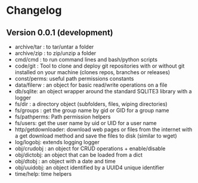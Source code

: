 # Changelog



## Version 0.0.1 (development)
- archive/tar : to tar/untar a folder
- archive/zip : to zip/unzip a folder
- cmd/cmd : to run command lines and bash/python scripts
- code/git : Tool to clone and deploy git repositories with or without git installed on your machine (clones repos, branches or releases)
- const/perms: useful path permissions constants 
- data/filerw : an object for basic read/write operations on a file
- db/sqlite: an object wrapper around the standard SQLITE3 library with a logger
- fs/dir : a directory object (subfolders, files, wiping directories)
- fs/groups : get the group name by gid or GID for a group name
- fs/pathperms: Path permission helpers
- fs/users: get the user name by uid or UID for a user name
- http/getdownloader: download web pages or files from the internet with a get download method and save the files to disk (similar to wget) 
- log/logobj: extends logging logger
- obj/crudobj : an object for CRUD operations + enable/disable
- obj/dictobj: an object that can be loaded from a dict
- obj/dtobj : an object with a date and time
- obj/uuidobj: an object identified by a UUID4 unique identifier
- time/help: time helpers
